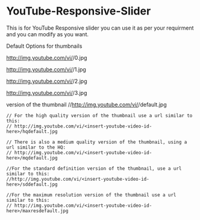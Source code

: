 # YouTube-Responsive-Slider

This is for YouTube Responsive slider you can use it as per your requirment and you can modify as you want.
  
Default Options for thumbnails

http://img.youtube.com/vi/<insert-youtube-video-id-here>/0.jpg

http://img.youtube.com/vi/<insert-youtube-video-id-here>/1.jpg

http://img.youtube.com/vi/<insert-youtube-video-id-here>/2.jpg

http://img.youtube.com/vi/<insert-youtube-video-id-here>/3.jpg
  
  version of the thumbnail
    //http://img.youtube.com/vi/<insert-youtube-video-id-here>/default.jpg
    
    // For the high quality version of the thumbnail use a url similar to this:
    // http://img.youtube.com/vi/<insert-youtube-video-id-here>/hqdefault.jpg
    
    // There is also a medium quality version of the thumbnail, using a url similar to the HQ:
    // http://img.youtube.com/vi/<insert-youtube-video-id-here>/mqdefault.jpg
    
    //For the standard definition version of the thumbnail, use a url similar to this:
    //http://img.youtube.com/vi/<insert-youtube-video-id-here>/sddefault.jpg
    
    //For the maximum resolution version of the thumbnail use a url similar to this:
    // http://img.youtube.com/vi/<insert-youtube-video-id-here>/maxresdefault.jpg
